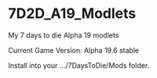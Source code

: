 # 7D2D_A19_Modlets

My 7 days to die Alpha 19 modlets

Current Game Version: Alpha 19.6 stable

Install into your .../7DaysToDie/Mods folder.
